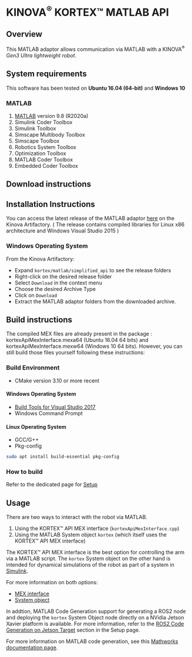 # KINOVA<sup>®</sup> KORTEX™ MATLAB API

## Overview
This MATLAB adaptor allows communication via MATLAB with a KINOVA<sup>®</sup> <i>Gen3 Ultra lightweight robot</i>.

## System requirements
This software has been tested on **Ubuntu 16.04 (64-bit)** and **Windows 10** 

### MATLAB
1. [MATLAB](https://www.mathworks.com/products/matlab.html) version 9.8 (R2020a)
2. Simulink Coder Toolbox
3. Simulink Toolbox
4. Simscape Multibody Toolbox
5. Simscape Toolbox
6. Robotics System Toolbox
7. Optimization Toolbox
8. MATLAB Coder Toolbox
9. Embedded Coder Toolbox

## Download instructions

## Installation Instructions
You can access the latest release of the MATLAB adaptor [here](https://artifactory.kinovaapps.com/ui/repos/tree/General/generic-public%2Fkortex%2Fmatlab%2Fsimplified_API%2F2.2.1%2Fmatlab_simplified_api_2.2.1.zip) on the Kinova Artifactory.
( The release contains compiled libraries for Linux x86 architecture and Windows Visual Studio 2015 )

### Windows Operating System
From the Kinova Artifactory:
* Expand `kortex/matlab/simplified_api` to see the release folders
* Right-click on the desired release folder
* Select `Download` in the context menu
* Choose the desired Archive Type
* Click on `Download`
* Extract the MATLAB adaptor folders from the downloaded archive.

## Build instructions

The compiled MEX files are already present in the package : kortexApiMexInterface.mexa64 (Ubuntu 16.04 64 bits) and kortexApiMexInterface.mexw64 (Windows 10 64 bits).
However, you can still build those files yourself following these instructions:

### Build Environment
* CMake version 3.10 or more recent

#### Windows Operating System
* [Build Tools for Visual Studio 2017](https://visualstudio.microsoft.com/vs/older-downloads/)
* Windows Command Prompt

#### Linux Operating System
* GCC/G++
* Pkg-config
```sh
sudo apt install build-essential pkg-config
```

### How to build

Refer to the dedicated page for [Setup](documentation/setup.md)

## Usage

There are two ways to interact with the robot via MATLAB.

1. Using the KORTEX™ API MEX interface (`kortexApiMexInterface.cpp`)
2. Using the MATLAB System object `kortex` (which itself uses the KORTEX™ API MEX interface)

The KORTEX™ API MEX interface is the best option for controlling the arm via a MATLAB script.
The `kortex` System object on the other hand is intended for dynamical simulations of the robot as part of a system in [Simulink](https://www.mathworks.com/help/simulink/define-new-system-objects.html).

For more information on both options:

* [MEX interface](documentation/mex_interface.md)
* [System object](documentation/system_object.md)

In addtion, MATLAB Code Generation support for generating a ROS2 node and deploying the `kortex` System Object node directly on a NVidia Jetson Xavier platform is available. For more information, refer to the [ROS2 Code Generation on Jetson Target](documentation/setup.md#ROS2-Code-Generation-on-Jetson-Target) section in the Setup page.

For more information on MATLAB code generation, see this [Mathworks documentation page](https://www.mathworks.com/help/mpc/code-generation.html).
